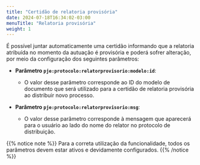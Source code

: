 ```yaml
---
title: "Certidão de relatoria provisória"
date: 2024-07-18T16:34:02-03:00
menuTitle: "Relatoria provisória"
weight: 1
---
```


É possível juntar automaticamente uma certidão informando que a relatoria atribuída no momento da autuação é provisória e poderá sofrer alteração, por meio da configuração dos seguintes parâmetros:

- **Parâmetro `pje:protocolo:relatorprovisorio:modelo:id`**:
  - O valor desse parâmetro corresponde ao ID do modelo de documento que será utilizado para a certidão de relatoria provisória ao distribuir novo processo.

- **Parâmetro `pje:protocolo:relatorprovisorio:msg`**:
  - O valor desse parâmetro corresponde à mensagem que aparecerá para o usuário ao lado do nome do relator no protocolo de distribuição.

{{% notice note %}}
Para a correta utilização da funcionalidade, todos os parâmetros devem estar ativos e devidamente configurados.
{{% /notice %}}